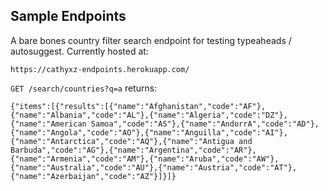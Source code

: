 ## Sample Endpoints

A bare bones country filter search endpoint for testing typeaheads / autosuggest. 
Currently hosted at:
```
https://cathyxz-endpoints.herokuapp.com/
```

`GET /search/countries?q=a` returns: 
```
{"items":[{"results":[{"name":"Afghanistan","code":"AF"},{"name":"Albania","code":"AL"},{"name":"Algeria","code":"DZ"},{"name":"American Samoa","code":"AS"},{"name":"AndorrA","code":"AD"},{"name":"Angola","code":"AO"},{"name":"Anguilla","code":"AI"},{"name":"Antarctica","code":"AQ"},{"name":"Antigua and Barbuda","code":"AG"},{"name":"Argentina","code":"AR"},{"name":"Armenia","code":"AM"},{"name":"Aruba","code":"AW"},{"name":"Australia","code":"AU"},{"name":"Austria","code":"AT"},{"name":"Azerbaijan","code":"AZ"}]}]}
```
